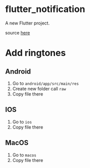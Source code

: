 # flutter_notification

A new Flutter project.

source [here](https://github.com/MaikuB/flutter_local_notifications/blob/fc42fc99547d757086b66f8064e9ab25e3928880/flutter_local_notifications/example/lib/main.dart#L1467-L1512)

# Add ringtones

## Android

1. Go to `android/app/src/main/res`
2. Create new folder call `raw`
3. Copy file there

## IOS

1. Go to `ios`
2. Copy file there

## MacOS

1. Go to `macos`
2. Copy file there
